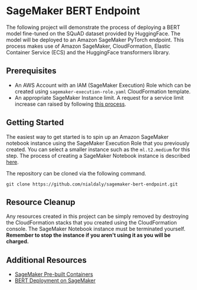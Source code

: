 # SageMaker BERT Endpoint
The following project will demonstrate the process of deploying a BERT model fine-tuned on the SQuAD dataset provided by HuggingFace. The model will be deployed to an Amazon SageMaker PyTorch endpoint. This process makes use of Amazon SageMaker, CloudFormation, Elastic Container Service (ECS) and the HuggingFace transformers library.

## Prerequisites
* An AWS Account with an IAM (SageMaker Execution) Role which can be created using `sagemaker-execution-role.yaml` CloudFormation template.
* An appropriate SageMaker Instance limit. A request for a service limit increase can raised by following [this process](https://docs.aws.amazon.com/deepcomposer/latest/devguide/deepcomposer-service-limit.html).

## Getting Started
The easiest way to get started is to spin up an Amazon SageMaker notebook instance using the SageMaker Execution Role that you previously created. You can select a smaller instance such as the `ml.t2.medium` for this step. The process of creating a SageMaker Notebook instance is described [here](https://docs.aws.amazon.com/sagemaker/latest/dg/gs-setup-working-env.html).

The repository can be cloned via the following command.
```
git clone https://github.com/nialdaly/sagemaker-bert-endpoint.git
```

## Resource Cleanup
Any resources created in this project can be simply removed by destroying the CloudFormation stacks that you created using the CloudFormation console. The SageMaker Notebook instance must be terminated yourself. **Remember to stop the instance if you aren't using it as you will be charged.**

## Additional Resources
* [SageMaker Pre-built Containers](https://docs.aws.amazon.com/sagemaker/latest/dg/pre-built-containers-frameworks-deep-learning.html)
* [BERT Deployment on SageMaker](https://aws.amazon.com/blogs/machine-learning/fine-tuning-a-pytorch-bert-model-and-deploying-it-with-amazon-elastic-inference-on-amazon-sagemaker/)
